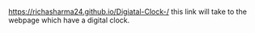 https://richasharma24.github.io/Digiatal-Clock-/ 
this link will take to the webpage which have a digital clock.
